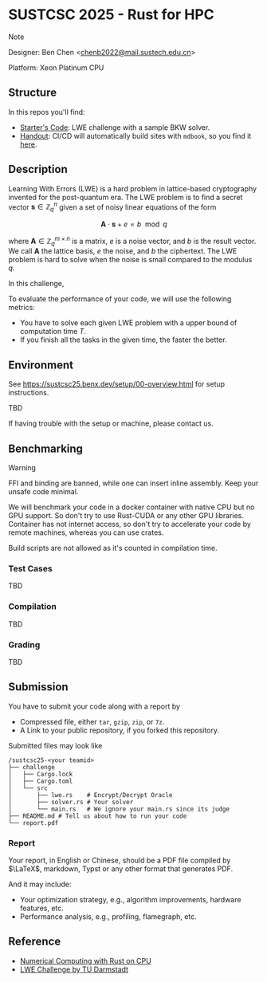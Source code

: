 # SUSTCSC 2025 - Rust for HPC

> [!NOTE]
> Designer: Ben Chen \<chenb2022@mail.sustech.edu.cn\>
> 
> Platform: Xeon Platinum CPU

## Structure

In this repos you'll find:
- [Starter's Code](./challenge):  LWE challenge with a sample BKW solver.
- [Handout](./handout): CI/CD will automatically build sites with `mdbook`, so you find it [here](https://sustcsc25.benx.dev).

## Description

Learning With Errors (LWE) is a hard problem in lattice-based cryptography invented for the post-quantum era.
The LWE problem is to find a secret vector $\mathbf{s} \in \mathbb{Z}_q^n$ given a set of noisy linear equations of the form

$$
\mathbf{A} \cdot \mathbf{s} + e = b \mod q
$$

where $\mathbf{A} \in \mathbb{Z}_q^{m \times n}$ is a matrix, $e$ is a noise vector,
 and $b$ is the result vector. We call $\mathbf{A}$ the lattice basis, $e$ the noise, and $b$ the ciphertext. The LWE problem is hard to solve when the noise is small compared to the modulus $q$.

In this challenge, 

To evaluate the performance of your code, we will use the following metrics:
- You have to solve each given LWE problem with a upper bound of computation time $T$.
- If you finish all the tasks in the given time, the faster the better.

## Environment

See https://sustcsc25.benx.dev/setup/00-overview.html for setup instructions.

TBD

If having trouble with the setup or machine, please contact us.

## Benchmarking

> [!WARNING]
> FFI and binding are banned, while one can insert inline assembly. Keep your unsafe code minimal.
> 
> We will benchmark your code in a docker container with native CPU but no GPU support. So don't try
> to use Rust-CUDA or any other GPU libraries. Container has not internet access, so don't try to accelerate
> your code by remote machines, whereas you can use crates. 
> 
> Build scripts are not allowed as it's counted in compilation time.

### Test Cases

TBD

### Compilation

TBD

### Grading

TBD

## Submission

You have to submit your code along with a report by
- Compressed file, either `tar`, `gzip`, `zip`, or `7z`.
- A Link to your public repository, if you forked this repository.

Submitted files may look like
```
/sustcsc25-<your teamid>
├── challenge
│   ├── Cargo.lock
│   ├── Cargo.toml
│   └── src
│       ├── lwe.rs    # Encrypt/Decrypt Oracle
│       ├── solver.rs # Your solver
│       └── main.rs   # We ignore your main.rs since its judge
├── README.md # Tell us about how to run your code
└── report.pdf
```

### Report

Your report, in English or Chinese, should be a PDF file compiled by $\LaTeX$, markdown,
Typst or any other format that generates PDF.

And it may include:
- Your optimization strategy, e.g., algorithm improvements, hardware features, etc.
- Performance analysis, e.g., profiling, flamegraph, etc.

## Reference

- [Numerical Computing with Rust on CPU](https://plmlab.math.cnrs.fr/grasland/numerical-rust-cpu)
- [LWE Challenge by TU Darmstadt](https://www.latticechallenge.org/lwe_challenge/challenge.php)